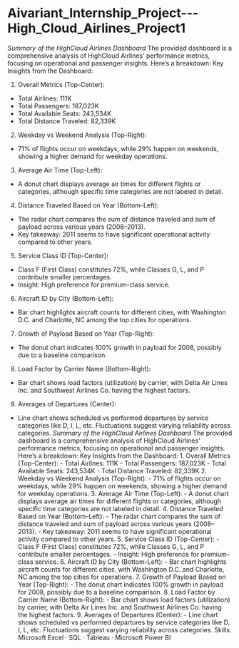 # Aivariant_Internship_Project---High_Cloud_Airlines_Project1
*Summary of the HighCloud Airlines Dashboard*
The provided dashboard is a comprehensive analysis of HighCloud Airlines' performance metrics, focusing on operational and passenger insights. Here’s a breakdown:
Key Insights from the Dashboard:

1. Overall Metrics (Top-Center):
 - Total Airlines: 111K
 - Total Passengers: 187,023K
 - Total Available Seats: 243,534K
 - Total Distance Traveled: 82,339K
 
2. Weekday vs Weekend Analysis (Top-Right):
 - 71% of flights occur on weekdays, while 29% happen on weekends, showing a higher demand for weekday operations.

3. Average Air Time (Top-Left):
 - A donut chart displays average air times for different flights or categories, although specific time categories are not labeled in detail.

4. Distance Traveled Based on Year (Bottom-Left):
 - The radar chart compares the sum of distance traveled and sum of payload across various years (2008–2013). 
 - Key takeaway: 2011 seems to have significant operational activity compared to other years.

5. Service Class ID (Top-Center):
 - Class F (First Class) constitutes 72%, while Classes G, L, and P contribute smaller percentages.
 - Insight: High preference for premium-class service.

6. Aircraft ID by City (Bottom-Left):
 - Bar chart highlights aircraft counts for different cities, with Washington D.C. and Charlotte, NC among the top cities for operations.

7. Growth of Payload Based on Year (Top-Right):
 - The donut chart indicates 100% growth in payload for 2008, possibly due to a baseline comparison.

8. Load Factor by Carrier Name (Bottom-Right):
 - Bar chart shows load factors (utilization) by carrier, with Delta Air Lines Inc. and Southwest Airlines Co. having the highest factors.

9. Averages of Departures (Center):
 - Line chart shows scheduled vs performed departures by service categories like D, I, L, etc. Fluctuations suggest varying reliability across categories.
*Summary of the HighCloud Airlines Dashboard* The provided dashboard is a comprehensive analysis of HighCloud Airlines' performance metrics, focusing on operational and passenger insights. Here’s a breakdown: Key Insights from the Dashboard: 1. Overall Metrics (Top-Center): - Total Airlines: 111K - Total Passengers: 187,023K - Total Available Seats: 243,534K - Total Distance Traveled: 82,339K 2. Weekday vs Weekend Analysis (Top-Right): - 71% of flights occur on weekdays, while 29% happen on weekends, showing a higher demand for weekday operations. 3. Average Air Time (Top-Left): - A donut chart displays average air times for different flights or categories, although specific time categories are not labeled in detail. 4. Distance Traveled Based on Year (Bottom-Left): - The radar chart compares the sum of distance traveled and sum of payload across various years (2008–2013). - Key takeaway: 2011 seems to have significant operational activity compared to other years. 5. Service Class ID (Top-Center): - Class F (First Class) constitutes 72%, while Classes G, L, and P contribute smaller percentages. - Insight: High preference for premium-class service. 6. Aircraft ID by City (Bottom-Left): - Bar chart highlights aircraft counts for different cities, with Washington D.C. and Charlotte, NC among the top cities for operations. 7. Growth of Payload Based on Year (Top-Right): - The donut chart indicates 100% growth in payload for 2008, possibly due to a baseline comparison. 8. Load Factor by Carrier Name (Bottom-Right): - Bar chart shows load factors (utilization) by carrier, with Delta Air Lines Inc. and Southwest Airlines Co. having the highest factors. 9. Averages of Departures (Center): - Line chart shows scheduled vs performed departures by service categories like D, I, L, etc. Fluctuations suggest varying reliability across categories.
Skills: Microsoft Excel · SQL · Tableau · Microsoft Power BI
